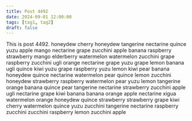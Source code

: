 ```yaml
---
title: Post 4492
date: 2024-09-01 12:00:00
tags: [tag1, tag2]
draft: false
---
```

This is post 4492.
honeydew
cherry
honeydew
tangerine
nectarine
quince
yuzu
apple
mango
nectarine
grape
zucchini
apple
banana
raspberry
strawberry
mango
elderberry
watermelon
watermelon
zucchini
grape
raspberry
zucchini
ugli
orange
nectarine
grape
yuzu
grape
lemon
banana
ugli
quince
kiwi
yuzu
grape
raspberry
yuzu
lemon
kiwi
pear
banana
honeydew
quince
nectarine
watermelon
pear
quince
lemon
zucchini
honeydew
strawberry
raspberry
watermelon
pear
yuzu
lemon
tangerine
orange
banana
quince
pear
tangerine
nectarine
strawberry
zucchini
apple
ugli
nectarine
grape
kiwi
banana
banana
orange
apple
nectarine
xigua
watermelon
orange
honeydew
quince
strawberry
strawberry
grape
kiwi
cherry
watermelon
quince
yuzu
zucchini
tangerine
nectarine
raspberry
zucchini
zucchini
raspberry
lemon
zucchini
apple
